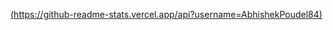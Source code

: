 [(https://github-readme-stats.vercel.app/api?username=AbhishekPoudel84)](https://github.com/anuraghazra/github-readme-stats)
